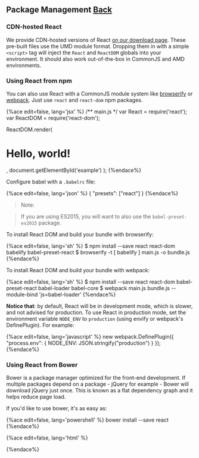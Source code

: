 ## Package Management [Back](./../tooling_integration.md)

### CDN-hosted React

We provide CDN-hosted versions of React [on our download page](https://facebook.github.io/react/downloads.html). These pre-built files use the UMD module format. Dropping them in with a simple `<script>` tag will inject the `React` and `ReactDOM` globals into your environment. It should also work out-of-the-box in CommonJS and AMD environments.

### Using React from npm

You can also use React with a CommonJS module system like [browserify](http://browserify.org/) or [webpack](https://webpack.github.io/). Just use `react` and `react-dom` npm packages.

{%ace edit=false, lang='jsx' %}
/** main.js */
var React = require('react');
var ReactDOM = require('react-dom');

ReactDOM.render(
    <h1>Hello, world!</h1>,
    document.getElementById('example')
);
{%endace%}

Configure babel with a `.babelrc` file:

{%ace edit=false, lang='json' %}
{
    "presets": ["react"]
}
{%endace%}

> Note:

> If you are using ES2015, you will want to also use the `babel-preset-es2015` package.

To install React DOM and build your bundle with browserify:

{%ace edit=false, lang='sh' %}
$ npm install --save react react-dom babelify babel-preset-react
$ browserify -t [ babelify ] main.js -o bundle.js
{%endace%}

To install React DOM and build your bundle with webpack:

{%ace edit=false, lang='sh' %}
$ npm install --save react react-dom babel-preset-react babel-loader babel-core
$ webpack main.js bundle.js --module-bind 'js=babel-loader'
{%endace%}

**Notice that**: by default, React will be in development mode, which is slower, and not advised for production. To use React in production mode, set the environment variable `NODE_ENV` to `production` (using envify or webpack's DefinePlugin). For example:

{%ace edit=false, lang='javascript' %}
new webpack.DefinePlugin({
    "process.env": {
        NODE_ENV: JSON.stringify("production")
    }
});
{%endace%}

### Using React from Bower

Bower is a package manager optimized for the front-end development. If multiple packages depend on a package - jQuery for example - Bower will download jQuery just once. This is known as a flat dependency graph and it helps reduce page load.

If you'd like to use bower, it's as easy as:

{%ace edit=false, lang='powershell' %}
bower install --save react
{%endace%}

{%ace edit=false, lang='html' %}
<!DOCTYPE html>
<html>
    <head>
        <meta charset="UTF-8" />
        <title>Hello React!</title>
        <script src="bower_components/react/react.js"></script>
        <script src="bower_components/react/react-dom.js"></script>
        <script src="https://cdnjs.cloudflare.com/ajax/libs/babel-core/5.8.34/browser.min.js"></script>
    </head>
    <body>
        <div id="example"></div>
        <script type="text/babel">
        ReactDOM.render(
            <h1>Hello, world!</h1>,
            document.getElementById('example')
        );
        </script>
    </body>
</html>
{%endace%}
